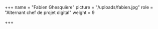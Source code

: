 +++
name = "Fabien Ghesquière"
picture = "/uploads/fabien.jpg"
role = "Alternant chef de projet digital"
weight = 9

+++
